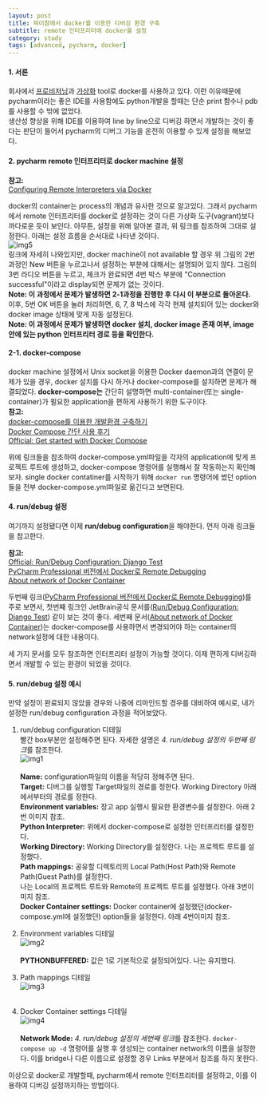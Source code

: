 ```yaml
---
layout: post
title: 파이참에서 docker를 이용한 디버깅 환경 구축
subtitle: remote 인터프리터에 docker를 설정
category: study
tags: [advanced, pycharm, docker]
---
```

<h4>1. 서론</h4>

회사에서 [프로비저닝](https://ko.wikipedia.org/wiki/%ED%94%84%EB%A1%9C%EB%B9%84%EC%A0%80%EB%8B%9D)과
[가상화](https://ko.wikipedia.org/wiki/%EA%B0%80%EC%83%81%ED%99%94) tool로 docker를
사용하고 있다. 이런 이유때문에 pycharm이라는 좋은 IDE를 사용함에도 python개발을 할때는
단순 print 함수나 pdb를 사용할 수 밖에 없었다.<br/>
생산성 향상을 위해 IDE를 이용하여 line by line으로 디버깅 하면서 개발하는 것이 좋다는 판단이 들어서
pycharm의 디버그 기능을 온전히 이용할 수 있게 설정을 해보았다.<br/>

<h4>2. pycharm remote 인터프리터로 docker machine 설정</h4>

**참고:**<br/>
[Configuring Remote Interpreters via Docker](https://www.jetbrains.com/help/pycharm/2017.1/configuring-remote-interpreters-via-docker.html)<br/>

docker의 container는 process의 개념과 유사한 것으로 알고있다. 그래서 pycharm에서
remote 인터프리터를 docker로 설정하는 것이 다른 가상화 도구(vagrant)보다 까다로운 듯이 보인다.
아무튼, 설정을 위해 알아본 결과, 위 링크를 참조하여 그대로 설정한다. 아래는 설정 흐름을 순서대로 나타낸 것이다.<br/>
![img5](https://raw.githubusercontent.com/seongwoopark/seongwoopark.github.io/master/media/2017-06-02-study-pycharm_interpreter_5.png?raw=true)<br/>
링크에 자세히 나와있지만, docker machine이 not available 할 경우 위 그림의 2번 과정인 New 버튼을 누르고나서 설정하는 부분에 대해서는 설명되어 있지 않다.
그림의 3번 라디오 버튼을 누르고, 체크가 완료되면 4번 박스 부분에 "Connection successful"이라고 display되면 문제가 없는 것이다.
<br/>**Note: 이 과정에서 문제가 발생하면 2-1과정을 진행한 후 다시 이 부분으로 돌아온다.**<br/>
이후, 5번 OK 버튼을 눌러 처리하면, 6, 7, 8 박스에 각각 현재 설치되어 있는 docker와 docker image 상태에 맞게 자동 설정된다.
<br/>**Note: 이 과정에서 문제가 발생하면 docker 설치, docker image 존재 여부, image안에 있는 python 인터프리터 경로 등을 확인한다.**<br/>

<h4>2-1. docker-compose</h4>

docker machine 설정에서 Unix socket을 이용한 Docker daemon과의 연결이 문제가 있을 경우,
docker 설치를 다시 하거나 docker-compose를 설치하면 문제가 해결되었다.
**docker-compose는** 간단히 설명하면 multi-container(또는 single-container)가 필요한 application을 편하게 사용하기 위한 도구이다.<br/>
**참고:**<br/>
[docker-compose를 이용한 개발환경 구축하기](http://ggoals.tistory.com/61)<br/>
[Docker Compose 간단 사용 후기](http://blog.naver.com/PostView.nhn?blogId=alice_k106&logNo=220633836094&parentCategoryNo=7&categoryNo=&viewDate=&isShowPopularPosts=true&from=search)<br/>
[Official: Get started with Docker Compose](https://docs.docker.com/compose/gettingstarted/#step-3-define-services-in-a-compose-file)<br/>

위에 링크들을 참조하여 docker-compose.yml파일을 각자의 application에 맞게 프로젝트 루트에 생성하고,
docker-compose 명령어를 실행해서 잘 작동하는지 확인해보자. single docker contatiner를 시작하기 위해 `docker run` 명령어에 썼던 option들을
전부 docker-compose.yml파일로 옮긴다고 보면된다.

<h4>4. run/debug 설정</h4>

여기까지 설정됐다면 이제 **run/debug configuration**을 해야한다. 먼저 아래 링크들을 참고한다.

**참고:**<br/>
[Official: Run/Debug Configuration: Django Test](https://www.jetbrains.com/help/pycharm/2017.1/run-debug-configuration-django-test.html)<br/>
[PyCharm Professional 버전에서 Docker로 Remote Debugging](http://bryan7.tistory.com/864)<br/>
[About network of Docker Container](https://stackoverflow.com/questions/36489696/cannot-link-to-a-running-container-started-by-docker-compose)<br/>

두번째 링크([PyCharm Professional 버전에서 Docker로 Remote Debugging](http://bryan7.tistory.com/864))를 주로 보면서, 첫번째 링크인
JetBrain공식 문서를([Run/Debug Configuration: Django Test](https://www.jetbrains.com/help/pycharm/2017.1/run-debug-configuration-django-test.html))
같이 보는 것이 좋다.
세번째 문서([About network of Docker Container](https://stackoverflow.com/questions/36489696/cannot-link-to-a-running-container-started-by-docker-compose))는
docker-compose를 사용하면서 변경되어야 하는 container의 network설정에 대한 내용이다.

세 가지 문서를 모두 참조하면 인터프리터 설정이 가능할 것이다. 이제 편하게 디버깅하면서 개발할 수 있는 환경이 되었을 것이다.

<h4>5. run/debug 설정 예시</h4>

만약 설정이 완료되지 않았을 경우와 나중에 리마인드할 경우를 대비하여 예시로,
내가 설정한 run/debug configuration 과정을 적어보았다.

1. run/debug configuration 디테일<br/>
빨간 box부분만 설정해주면 된다. 자세한 설명은 *4. run/debug 설정의 두번째 링크*를 참조한다.<br/>
![img1](https://raw.githubusercontent.com/seongwoopark/seongwoopark.github.io/master/media/2017-06-02-study-pycharm_interpreter_1.png?raw=true)<br/><br/>
**Name:** configuration파일의 이름을 적당히 정해주면 된다.<br/>
**Target:** 디버그를 실행할 Target파일의 경로를 정한다. Working Directory 아래에서부터의 경로를 정한다.<br/>
**Environment variables:** 장고 app 실행시 필요한 환경변수를 설정한다. 아래 2번 이미지 참조.<br/>
**Python Interpreter:** 위에서 docker-compose로 설정한 인터프리터를 설정한다.<br/>
**Working Directory:** Working Directory를 설정한다. 나는 프로젝트 루트를 설정했다.<br/>
**Path mappings:** 공유할 디렉토리의 Local Path(Host Path)와 Remote Path(Guest Path)를 설정한다.<br/>
나는 Local의 프로젝트 루트와 Remote의 프로젝트 루트를 설정했다. 아래 3번이미지 참조.<br/>
**Docker Container settings:** Docker container에 설정했던(docker-compose.yml에 설정했던) option들을 설정한다. 아래 4번이미지 참조.<br/>

2. Environment variables 디테일<br/>
![img2](https://raw.githubusercontent.com/seongwoopark/seongwoopark.github.io/master/media/2017-06-02-study-pycharm_interpreter_2.png?raw=true)<br/><br/>
**PYTHONBUFFERED:** 값은 1로 기본적으로 설정되어있다. 나는 유지했다.<br/>

3. Path mappings 디테일<br/>
![img3](https://raw.githubusercontent.com/seongwoopark/seongwoopark.github.io/master/media/2017-06-02-study-pycharm_interpreter_3.png?raw=true)<br/><br/>

4. Docker Container settings 디테일<br/>
![img4](https://raw.githubusercontent.com/seongwoopark/seongwoopark.github.io/master/media/2017-06-02-study-pycharm_interpreter_4.png?raw=true)<br/><br/>
**Network Mode:** *4. run/debug 설정의 세번째 링크*를 참조한다. `docker-compose up -d` 명령어를 실행 후
생성되는 container network의 이름을 설정한다. 이를 bridge나 다른 이름으로 설정할 경우 Links 부분에서 참조를 하지 못한다.<br/>

이상으로 docker로 개발할때, pycharm에서 remote 인터프리터를 설정하고, 이를 이용하여 디버깅 설정까지하는 방법이다.<br/>
